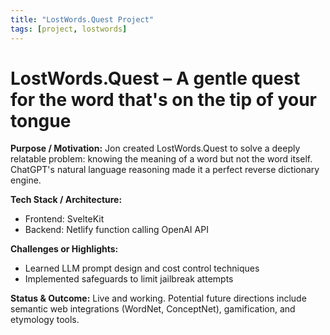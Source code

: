 ```yaml
---
title: "LostWords.Quest Project"
tags: [project, lostwords]
---
```


# LostWords.Quest – A gentle quest for the word that's on the tip of your tongue

**Purpose / Motivation:**
Jon created LostWords.Quest to solve a deeply relatable problem: knowing the meaning of a word but not the word itself. ChatGPT's natural language reasoning made it a perfect reverse dictionary engine.

**Tech Stack / Architecture:**

- Frontend: SvelteKit
- Backend: Netlify function calling OpenAI API

**Challenges or Highlights:**

- Learned LLM prompt design and cost control techniques
- Implemented safeguards to limit jailbreak attempts

**Status & Outcome:**
Live and working. Potential future directions include semantic web integrations (WordNet, ConceptNet), gamification, and etymology tools.
